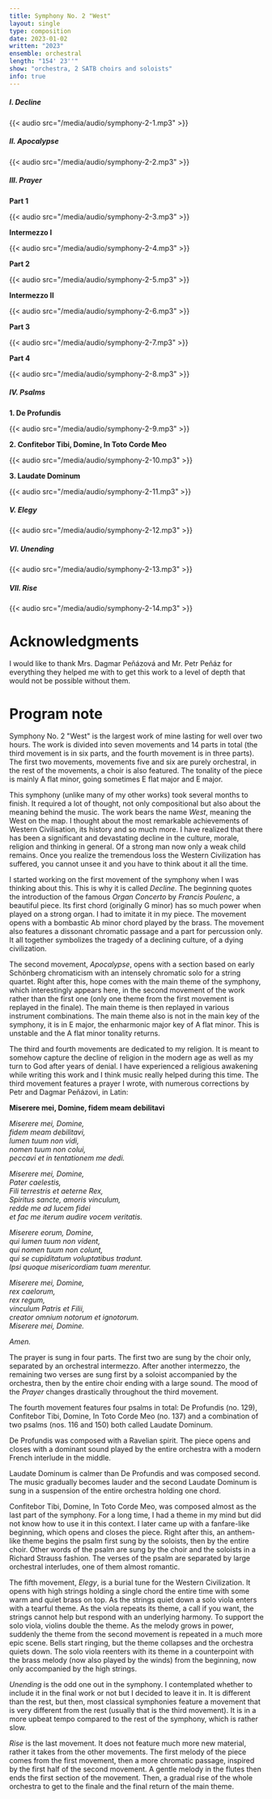 ```yaml
---
title: Symphony No. 2 "West"
layout: single
type: composition
date: 2023-01-02
written: "2023"
ensemble: orchestral
length: "154' 23''"
show: "orchestra, 2 SATB choirs and soloists"
info: true
---
```

##### I. Decline

{{< audio src="/media/audio/symphony-2-1.mp3" >}}

##### II. Apocalypse

{{< audio src="/media/audio/symphony-2-2.mp3" >}}

##### III. Prayer
**Part 1**

{{< audio src="/media/audio/symphony-2-3.mp3" >}}

**Intermezzo I**

{{< audio src="/media/audio/symphony-2-4.mp3" >}}

**Part 2**

{{< audio src="/media/audio/symphony-2-5.mp3" >}}

**Intermezzo II**

{{< audio src="/media/audio/symphony-2-6.mp3" >}}

**Part 3**

{{< audio src="/media/audio/symphony-2-7.mp3" >}}

**Part 4**

{{< audio src="/media/audio/symphony-2-8.mp3" >}}

##### IV. Psalms
**1. De Profundis**

{{< audio src="/media/audio/symphony-2-9.mp3" >}}

**2. Confitebor Tibi, Domine, In Toto Corde Meo**

{{< audio src="/media/audio/symphony-2-10.mp3" >}}

**3. Laudate Dominum**

{{< audio src="/media/audio/symphony-2-11.mp3" >}}

##### V. Elegy

{{< audio src="/media/audio/symphony-2-12.mp3" >}}

##### VI. Unending

{{< audio src="/media/audio/symphony-2-13.mp3" >}}

##### VII. Rise

{{< audio src="/media/audio/symphony-2-14.mp3" >}}

# Acknowledgments

I would like to thank Mrs. Dagmar Peňázová and Mr. Petr Peňáz for everything they helped me with to get this work to a level of depth that would not be possible without them.

# Program note

Symphony No. 2 "West" is the largest work of mine lasting for well over two hours. The work is divided into seven movements and 14 parts in total (the third movement is in six parts, and the fourth movement is in three parts). The first two movements, movements five and six are purely orchestral, in the rest of the movements, a choir is also featured. The tonality of the piece is mainly A flat minor, going sometimes E flat major and E major.

This symphony (unlike many of my other works) took several months to finish. It required a lot of thought, not only compositional but also about the meaning behind the music. The work bears the name *West*, meaning the West on the map. I thought about the most remarkable achievements of Western Civilisation, its history and so much more. I have realized that there has been a significant and devastating decline in the culture, morale, religion and thinking in general. Of a strong man now only a weak child remains. Once you realize the tremendous loss the Western Civilization has suffered, you cannot unsee it and you have to think about it all the time.

I started working on the first movement of the symphony when I was thinking about this. This is why it is called *Decline*. The beginning quotes the introduction of the famous *Organ Concerto* by *Francis Poulenc*, a beautiful piece. Its first chord (originally G minor) has so much power when played on a strong organ. I had to imitate it in my piece. The movement opens with a bombastic Ab minor chord played by the brass. The movement also features a dissonant chromatic passage and a part for percussion only. It all together symbolizes the tragedy of a declining culture, of a dying civilization.

The second movement, *Apocalypse*, opens with a section based on early Schönberg chromaticism with an intensely chromatic solo for a string quartet. Right after this, hope comes with the main theme of the symphony, which interestingly appears here, in the second movement of the work rather than the first one (only one theme from the first movement is replayed in the finale). The main theme is then replayed in various instrument combinations. The main theme also is not in the main key of the symphony, it is in E major, the enharmonic major key of A flat minor. This is unstable and the A flat minor tonality returns.

The third and fourth movements are dedicated to my religion. It is meant to somehow capture the decline of religion in the modern age as well as my turn to God after years of denial. I have experienced a religious awakening while writing this work and I think music really helped during this time. The third movement features a prayer I wrote, with numerous corrections by Petr and Dagmar Peňázovi, in Latin:

**Miserere mei, Domine, fidem meam debilitavi**

*Miserere mei, Domine,\
fidem meam debilitavi,\
lumen tuum non vidi,\
nomen tuum non colui,\
peccavi et in tentationem me dedi.*

*Miserere mei, Domine,\
Pater caelestis,\
Fili terrestris et aeterne Rex,\
Spiritus sancte, amoris vinculum,\
redde me ad lucem fidei\
et fac me iterum audire vocem veritatis.*

*Miserere eorum, Domine,\
qui lumen tuum non vident,\
qui nomen tuum non colunt,\
qui se cupiditatum voluptatibus tradunt.\
Ipsi quoque misericordiam tuam merentur.*

*Miserere mei, Domine,\
rex caelorum,\
rex regum,\
vinculum Patris et Filii,\
creator omnium notorum et ignotorum.\
Miserere mei, Domine.*

*Amen.*

The prayer is sung in four parts. The first two are sung by the choir only, separated by an orchestral intermezzo. After another intermezzo, the remaining two verses are sung first by a soloist accompanied by the orchestra, then by the entire choir ending with a large sound. The mood of the *Prayer* changes drastically throughout the third movement.

The fourth movement features four psalms in total: De Profundis (no. 129), Confitebor Tibi, Domine, In Toto Corde Meo (no. 137) and a combination of two psalms (nos. 116 and 150) both called Laudate Dominum.

De Profundis was composed with a Ravelian spirit. The piece opens and closes with a dominant sound played by the entire orchestra with a modern French interlude in the middle.

Laudate Dominum is calmer than De Profundis and was composed second. The music gradually becomes lauder and the second Laudate Dominum is sung in a suspension of the entire orchestra holding one chord.

Confitebor Tibi, Domine, In Toto Corde Meo, was composed almost as the last part of the symphony. For a long time, I had a theme in my mind but did not know how to use it in this context. I later came up with a fanfare-like beginning, which opens and closes the piece. Right after this, an anthem-like theme begins the psalm first sung by the soloists, then by the entire choir. Other words of the psalm are sung by the choir and the soloists in a Richard Strauss fashion. The verses of the psalm are separated by large orchestral interludes, one of them almost romantic.

The fifth movement, *Elegy*, is a burial tune for the Western Civilization. It opens with high strings holding a single chord the entire time with some warm and quiet brass on top. As the strings quiet down a solo viola enters with a tearful theme. As the viola repeats its theme, a call if you want, the strings cannot help but respond with an underlying harmony. To support the solo viola, violins double the theme. As the melody grows in power, suddenly the theme from the second movement is repeated in a much more epic scene. Bells start ringing, but the theme collapses and the orchestra quiets down. The solo viola reenters with its theme in a counterpoint with the brass melody (now also played by the winds) from the beginning, now only accompanied by the high strings.

*Unending* is the odd one out in the symphony. I contemplated whether to include it in the final work or not but I decided to leave it in. It is different than the rest, but then, most classical symphonies feature a movement that is very different from the rest (usually that is the third movement). It is in a more upbeat tempo compared to the rest of the symphony, which is rather slow.

*Rise* is the last movement. It does not feature much more new material, rather it takes from the other movements. The first melody of the piece comes from the first movement, then a more chromatic passage, inspired by the first half of the second movement. A gentle melody in the flutes then ends the first section of the movement. Then, a gradual rise of the whole orchestra to get to the finale and the final return of the main theme.